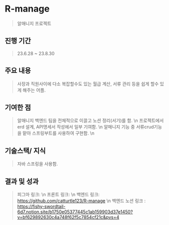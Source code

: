 # R-manage
> 알매니지 프로젝트

## 진행 기간
> 23.6.28 ~ 23.8.30

## 주요 내용
> 사장과 직원사이에 다소 복잡할수도 있는 월급 계산, 서류 관리 등을 쉽게 할수 있게 해주는 어플.

## 기여한 점
> 알매니지 백엔드 팀을 전체적으로 이끌고 노션 정리(서기)를 함. \n
> 프로젝트에서 erd 설계, API명세서 작성에서 일부 기여함. \n
> 알매니지 기능 중 서류crud기능을 맡아 스프링부트를 사용하여 구현함. \n

## 기술스택/ 지식
> 자바 스프링을 사용함.

## 결과 및 성과
> 피그마 링크: \n
> 프론트 링크: \n
> 백엔드 링크: https://github.com/catturtle123/R-manage \n
> 백엔드 노션 링크 : https://fishy-swordtail-6d7.notion.site/b1750e05377445c1ab159903d37e1450?v=bf629892630c4a748f62f5c7854cf21c&pvs=4

